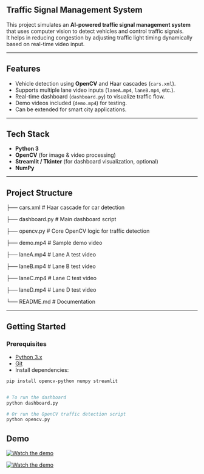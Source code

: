 ##  Traffic Signal Management System

This project simulates an **AI-powered traffic signal management system** that uses computer vision to detect vehicles and control traffic signals.  
It helps in reducing congestion by adjusting traffic light timing dynamically based on real-time video input.

---

##  Features
- Vehicle detection using **OpenCV** and Haar cascades (`cars.xml`).
- Supports multiple lane video inputs (`laneA.mp4`, `laneB.mp4`, etc.).
- Real-time dashboard (`dashboard.py`) to visualize traffic flow.
- Demo videos included (`demo.mp4`) for testing.
- Can be extended for smart city applications.

---

##  Tech Stack
- **Python 3**
- **OpenCV** (for image & video processing)
- **Streamlit / Tkinter** (for dashboard visualization, optional)
- **NumPy**

---

##  Project Structure
├── cars.xml # Haar cascade for car detection

├── dashboard.py # Main dashboard script

├── opencv.py # Core OpenCV logic for traffic detection

├── demo.mp4 # Sample demo video

├── laneA.mp4 # Lane A test video

├── laneB.mp4 # Lane B test video

├── laneC.mp4 # Lane C test video

├── laneD.mp4 # Lane D test video

└── README.md # Documentation


---

##  Getting Started

### Prerequisites
- [Python 3.x](https://www.python.org/downloads/)
- [Git](https://git-scm.com/)
- Install dependencies:
```bash
pip install opencv-python numpy streamlit


# To run the dashboard
python dashboard.py

# Or run the OpenCV traffic detection script
python opencv.py

```

##  Demo

[![Watch the demo](https://img.youtube.com/vi/sLbDi59argg/0.jpg)](https://youtu.be/sLbDi59argg)

[![Watch the demo](https://img.youtube.com/vi/sLbDi59argg/0.jpg)](https://youtu.be/nzNhDcnFQPw)





